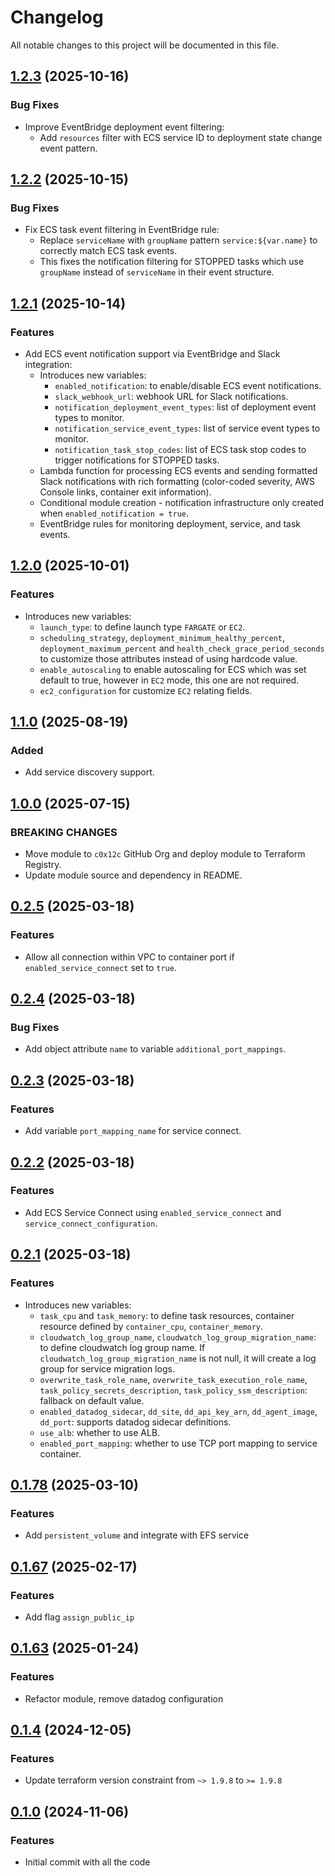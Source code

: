 # Changelog

All notable changes to this project will be documented in this file.

## [1.2.3]() (2025-10-16)

### Bug Fixes

* Improve EventBridge deployment event filtering:
  * Add `resources` filter with ECS service ID to deployment state change event pattern.

## [1.2.2]() (2025-10-15)

### Bug Fixes

* Fix ECS task event filtering in EventBridge rule:
  * Replace `serviceName` with `groupName` pattern `service:${var.name}` to correctly match ECS task events.
  * This fixes the notification filtering for STOPPED tasks which use `groupName` instead of `serviceName` in their event structure.

## [1.2.1]() (2025-10-14)

### Features

* Add ECS event notification support via EventBridge and Slack integration:
  * Introduces new variables:
    * `enabled_notification`: to enable/disable ECS event notifications.
    * `slack_webhook_url`: webhook URL for Slack notifications.
    * `notification_deployment_event_types`: list of deployment event types to monitor.
    * `notification_service_event_types`: list of service event types to monitor.
    * `notification_task_stop_codes`: list of ECS task stop codes to trigger notifications for STOPPED tasks.
  * Lambda function for processing ECS events and sending formatted Slack notifications with rich formatting (color-coded severity, AWS Console links, container exit information).
  * Conditional module creation - notification infrastructure only created when `enabled_notification = true`.
  * EventBridge rules for monitoring deployment, service, and task events.

## [1.2.0]() (2025-10-01)

### Features

* Introduces new variables:
  * `launch_type`: to define launch type `FARGATE` or `EC2`.
  * `scheduling_strategy`, `deployment_minimum_healthy_percent`, `deployment_maximum_percent` and `health_check_grace_period_seconds` to customize those attributes instead of using hardcode value.
  * `enable_autoscaling` to enable autoscaling for ECS which was set default to true, however in `EC2` mode, this one are not required.
  * `ec2_configuration` for customize `EC2` relating fields.

## [1.1.0]() (2025-08-19)

### Added

* Add service discovery support.

## [1.0.0]() (2025-07-15)

### BREAKING CHANGES

* Move module to `c0x12c` GitHub Org and deploy module to Terraform Registry.
* Update module source and dependency in README.

## [0.2.5]() (2025-03-18)

### Features

* Allow all connection within VPC to container port if `enabled_service_connect` set to `true`.

## [0.2.4]() (2025-03-18)

### Bug Fixes

* Add object attribute `name` to variable `additional_port_mappings`.

## [0.2.3]() (2025-03-18)

### Features

* Add variable `port_mapping_name` for service connect.

## [0.2.2]() (2025-03-18)

### Features

* Add ECS Service Connect using `enabled_service_connect` and `service_connect_configuration`.

## [0.2.1]() (2025-03-18)

### Features

* Introduces new variables:
    * `task_cpu` and `task_memory`: to define task resources, container resource defined
      by `container_cpu`, `container_memory`.
    * `cloudwatch_log_group_name`, `cloudwatch_log_group_migration_name`: to define cloudwatch log group name.
      If `cloudwatch_log_group_migration_name` is not null, it will create a log group for service migration logs.
    * `overwrite_task_role_name`, `overwrite_task_execution_role_name`, `task_policy_secrets_description`, `task_policy_ssm_description`:
      fallback on default value.
    * `enabled_datadog_sidecar`, `dd_site`, `dd_api_key_arn`, `dd_agent_image`, `dd_port`: supports datadog sidecar
      definitions.
    * `use_alb`: whether to use ALB.
    * `enabled_port_mapping`: whether to use TCP port mapping to service container.

## [0.1.78]() (2025-03-10)

### Features

* Add `persistent_volume` and integrate with EFS service

## [0.1.67]() (2025-02-17)

### Features

* Add flag `assign_public_ip`

## [0.1.63]() (2025-01-24)

### Features

* Refactor module, remove datadog configuration

## [0.1.4]() (2024-12-05)

### Features

* Update terraform version constraint from `~> 1.9.8` to `>= 1.9.8`

## [0.1.0]() (2024-11-06)

### Features

* Initial commit with all the code
